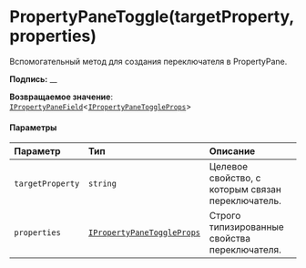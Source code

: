 # <a name="propertypanetoggletargetpropertyproperties"></a>PropertyPaneToggle(targetProperty,properties)




Вспомогательный метод для создания переключателя в PropertyPane.

**Подпись:** __

**Возвращаемое значение**: [`IPropertyPaneField`](../sp-webpart-base/ipropertypanefield.md)<[`IPropertyPaneToggleProps`](../sp-webpart-base/ipropertypanetoggleprops.md)>





#### <a name="parameters"></a>Параметры


| Параметр       | Тип    | Описание |
|:-------------|:---------------|:------------|
| `targetProperty`    | `string` | Целевое свойство, с которым связан переключатель. |
| `properties`    | [`IPropertyPaneToggleProps`](../sp-webpart-base/ipropertypanetoggleprops.md) | Строго типизированные свойства переключателя. |


